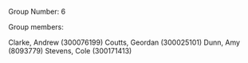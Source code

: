 Group Number: 6

Group members:

Clarke, Andrew (300076199)
Coutts, Geordan (300025101)
Dunn, Amy (8093779)
Stevens, Cole (300171413)

